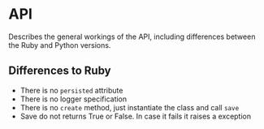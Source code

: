 # API

Describes the general workings of the API, including differences between the Ruby and Python versions.

## Differences to Ruby

* There is no `persisted` attribute
* There is no logger specification
* There is no `create` method, just instantiate the class and call `save`
* Save do not returns True or False. In case it fails it raises a exception